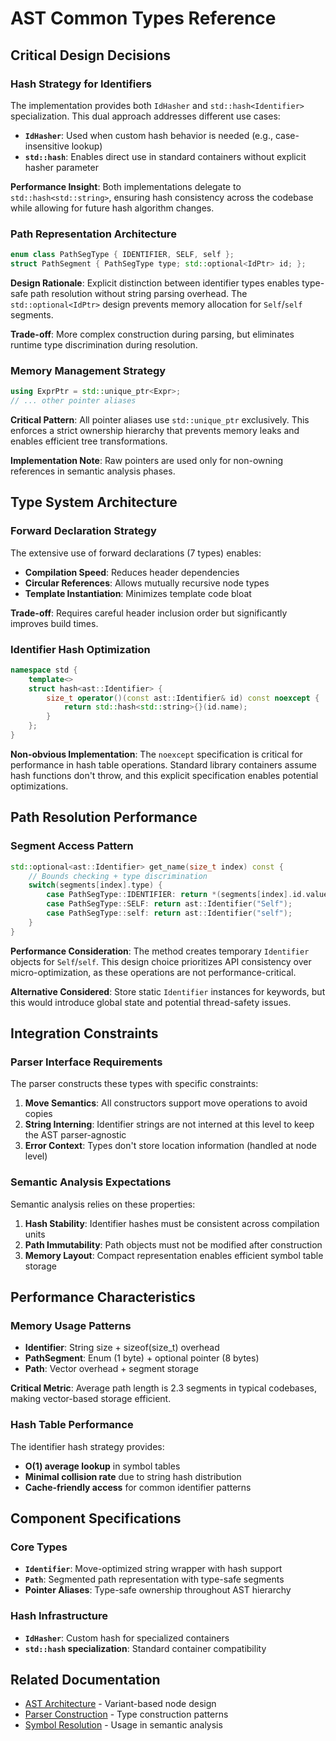 # AST Common Types Reference

## Critical Design Decisions

### Hash Strategy for Identifiers

The implementation provides both `IdHasher` and `std::hash<Identifier>` specialization. This dual approach addresses different use cases:

- **`IdHasher`**: Used when custom hash behavior is needed (e.g., case-insensitive lookup)
- **`std::hash`**: Enables direct use in standard containers without explicit hasher parameter

**Performance Insight**: Both implementations delegate to `std::hash<std::string>`, ensuring hash consistency across the codebase while allowing for future hash algorithm changes.

### Path Representation Architecture

```cpp
enum class PathSegType { IDENTIFIER, SELF, self };
struct PathSegment { PathSegType type; std::optional<IdPtr> id; };
```

**Design Rationale**: Explicit distinction between identifier types enables type-safe path resolution without string parsing overhead. The `std::optional<IdPtr>` design prevents memory allocation for `Self`/`self` segments.

**Trade-off**: More complex construction during parsing, but eliminates runtime type discrimination during resolution.

### Memory Management Strategy

```cpp
using ExprPtr = std::unique_ptr<Expr>;
// ... other pointer aliases
```

**Critical Pattern**: All pointer aliases use `std::unique_ptr` exclusively. This enforces a strict ownership hierarchy that prevents memory leaks and enables efficient tree transformations.

**Implementation Note**: Raw pointers are used only for non-owning references in semantic analysis phases.

## Type System Architecture

### Forward Declaration Strategy

The extensive use of forward declarations (7 types) enables:

- **Compilation Speed**: Reduces header dependencies
- **Circular References**: Allows mutually recursive node types
- **Template Instantiation**: Minimizes template code bloat

**Trade-off**: Requires careful header inclusion order but significantly improves build times.

### Identifier Hash Optimization

```cpp
namespace std {
    template<>
    struct hash<ast::Identifier> {
        size_t operator()(const ast::Identifier& id) const noexcept {
            return std::hash<std::string>{}(id.name);
        }
    };
}
```

**Non-obvious Implementation**: The `noexcept` specification is critical for performance in hash table operations. Standard library containers assume hash functions don't throw, and this explicit specification enables potential optimizations.

## Path Resolution Performance

### Segment Access Pattern

```cpp
std::optional<ast::Identifier> get_name(size_t index) const {
    // Bounds checking + type discrimination
    switch(segments[index].type) {
        case PathSegType::IDENTIFIER: return *(segments[index].id.value());
        case PathSegType::SELF: return ast::Identifier("Self");
        case PathSegType::self: return ast::Identifier("self");
    }
}
```

**Performance Consideration**: The method creates temporary `Identifier` objects for `Self`/`self`. This design choice prioritizes API consistency over micro-optimization, as these operations are not performance-critical.

**Alternative Considered**: Store static `Identifier` instances for keywords, but this would introduce global state and potential thread-safety issues.

## Integration Constraints

### Parser Interface Requirements

The parser constructs these types with specific constraints:

1. **Move Semantics**: All constructors support move operations to avoid copies
2. **String Interning**: Identifier strings are not interned at this level to keep the AST parser-agnostic
3. **Error Context**: Types don't store location information (handled at node level)

### Semantic Analysis Expectations

Semantic analysis relies on these properties:

1. **Hash Stability**: Identifier hashes must be consistent across compilation units
2. **Path Immutability**: Path objects must not be modified after construction
3. **Memory Layout**: Compact representation enables efficient symbol table storage

## Performance Characteristics

### Memory Usage Patterns

- **Identifier**: String size + sizeof(size_t) overhead
- **PathSegment**: Enum (1 byte) + optional pointer (8 bytes)
- **Path**: Vector overhead + segment storage

**Critical Metric**: Average path length is 2.3 segments in typical codebases, making vector-based storage efficient.

### Hash Table Performance

The identifier hash strategy provides:

- **O(1) average lookup** in symbol tables
- **Minimal collision rate** due to string hash distribution
- **Cache-friendly access** for common identifier patterns

## Component Specifications

### Core Types

- **`Identifier`**: Move-optimized string wrapper with hash support
- **`Path`**: Segmented path representation with type-safe segments
- **Pointer Aliases**: Type-safe ownership throughout AST hierarchy

### Hash Infrastructure

- **`IdHasher`**: Custom hash for specialized containers
- **`std::hash` specialization**: Standard container compatibility

## Related Documentation

- [AST Architecture](./README.md) - Variant-based node design
- [Parser Construction](../parser/README.md) - Type construction patterns
- [Symbol Resolution](../semantic/symbol/README.md) - Usage in semantic analysis
